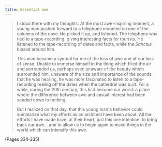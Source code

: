 ```yaml
---
title: Essential awe
---
```


> I stood there with my thoughts. At the most awe-inspiring moment, a young man pushed forward to a telephone mounted on one of the columns of the nave. He picked it up, and listened. The telephone was tied to a tape-recording, giving interesting facts for tourists. He listened to the tape-recording of dates and facts, while the *Sanctus* blazed around him.
> 
> This man became a symbol for me of the loss of awe and of our loss of sense. Unable to immerse himself in the thing which filled the air and surrounded us, perhaps even unaware of the beauty which surrounded him, unaware of the size and importance of the sounds that he was hearing, he was more fascinated to listen to a tape-recording reeling off the dates when the cathedral was built. For a while, during the 20th century, this had become our world: a place where the difference between awe and casual interest had been sanded down to nothing.
> 
> But I realized on that day, that this young man's behavior could summarize what my efforts as an architect have been about. All the efforts I have made have, at their heart, just this one intention: to bring back our awe… and to allow us to begin again to make things in the world which can intensify this awe.

(Pages 334-335)